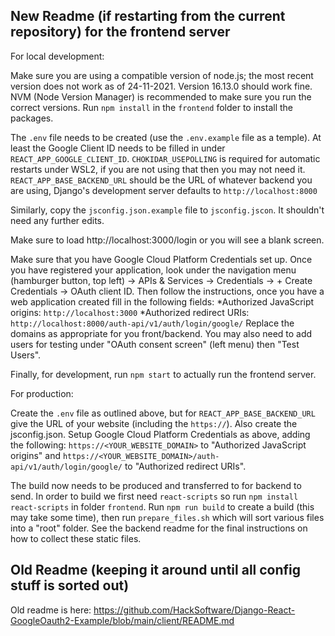 
## New Readme (if restarting from the current repository) for the frontend server

For local development:

Make sure you are using a compatible version of node.js; the most recent version does not work as of 24-11-2021. Version 16.13.0 should work fine. NVM (Node Version Manager) is recommended to make sure you run the correct versions. Run `npm install` in the `frontend` folder to install the packages.

The `.env` file needs to be created (use the `.env.example` file as a temple). At least the Google Client ID needs to be filled in under `REACT_APP_GOOGLE_CLIENT_ID`. `CHOKIDAR_USEPOLLING` is required for automatic restarts under WSL2, if you are not using that then you may not need it. `REACT_APP_BASE_BACKEND_URL` should be the URL of whatever backend you are using, Django's development server defaults to `http://localhost:8000`

Similarly, copy the `jsconfig.json.example` file to `jsconfig.jscon`. It shouldn't need any further edits.

Make sure to load http://localhost:3000/login or you will see a blank screen.

Make sure that you have Google Cloud Platform Credentials set up. Once you have registered your application, look under the navigation menu (hamburger button, top left) -> APIs & Services -> Credentials -> + Create Credentials -> OAuth client ID. Then follow the instructions, once you have a web application created fill in the following fields:
*Authorized JavaScript origins: `http://localhost:3000`
*Authorized redirect URIs: `http://localhost:8000/auth-api/v1/auth/login/google/`
Replace the domains as appropriate for you front/backend.
You may also need to add users for testing under "OAuth consent screen" (left menu) then "Test Users".

Finally, for development, run `npm start` to actually run the frontend server.

For production:

Create the `.env` file as outlined above, but for `REACT_APP_BASE_BACKEND_URL` give the URL of your website (including the `https://`). Also create the jsconfig.json. Setup Google Cloud Platform Credentials as above, adding the following: `https://<YOUR_WEBSITE_DOMAIN>` to "Authorized JavaScript origins" and `https://<YOUR_WEBSITE_DOMAIN>/auth-api/v1/auth/login/google/` to "Authorized redirect URIs".

The build now needs to be produced and transferred to for backend to send. In order to build we first need `react-scripts` so run `npm install react-scripts` in folder `frontend`. Run `npm run build` to create a build (this may take some time), then run `prepare_files.sh` which will sort various files into a "root" folder. See the backend readme for the final instructions on how to collect these static files.

## Old Readme (keeping it around until all config stuff is sorted out)
Old readme is here: https://github.com/HackSoftware/Django-React-GoogleOauth2-Example/blob/main/client/README.md
